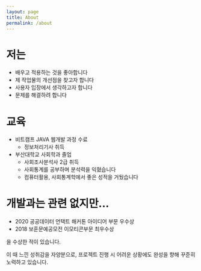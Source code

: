 ```yaml
---
layout: page
title: About
permalink: /about
---
```


# 저는

- 배우고 적용하는 것을 좋아합니다
- 제 작업물의 개선점을 찾고자 합니다
- 사용자 입장에서 생각하고자 합니다
- 문제를 해결하려 합니다

# 교육

- 비트캠프 JAVA 웹개발 과정 수료
  - 정보처리기사 취득
- 부산대학교 사회학과 졸업
  - 사회조사분석사 2급 취득
  - 사회통계를 공부하며 분석력을 익혔습니다
  - 컴퓨터활용, 사회통계학에서 좋은 성적을 거뒀습니다

# 개발과는 관련 없지만...

- 2020 공공데이터 언택트 해커톤 아이디어 부문 우수상
- 2018 보훈문예공모전 이모티콘부문 최우수상

을 수상한 적이 있습니다.

이 때 느낀 성취감을 자양분으로, 프로젝트 진행 시 어려운 상황에도 완성을 향해 꾸준히 노력하고 있습니다.
